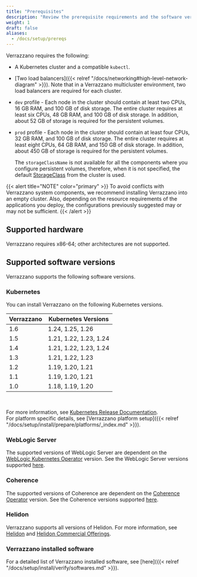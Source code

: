 ```yaml
---
title: "Prerequisites"
description: "Review the prerequisite requirements and the software versions supported by Verrazzano"
weight: 1
draft: false
aliases:
  - /docs/setup/prereqs
---
```



Verrazzano requires the following:
- A Kubernetes cluster and a compatible `kubectl`.
- [Two load balancers]({{< relref "/docs/networking#high-level-network-diagram" >}}). Note that in a Verrazzano multicluster environment, two load balancers are required for each cluster.
- `dev` profile - Each node in the cluster should contain at least two CPUs, 16 GB RAM, and 100 GB of disk storage. The entire cluster requires at least six CPUs, 48 GB RAM, and 100 GB of disk storage. In addition, about 52 GB of storage is required for the persistent volumes.
- `prod` profile - Each node in the cluster should contain at least four CPUs, 32 GB RAM, and 100 GB of disk storage. The entire cluster requires at least eight CPUs, 64 GB RAM, and 150 GB of disk storage. In addition, about 450 GB of storage is required for the persistent volumes.

   The `storageClassName` is not available for all the components where you configure persistent volumes, therefore, when it is not specified, the default [StorageClass](https://kubernetes.io/docs/tasks/administer-cluster/change-default-storage-class/) from the cluster is used.


{{< alert title="NOTE" color="primary" >}}
To avoid conflicts with Verrazzano system components, we recommend installing Verrazzano into an empty cluster. Also, depending on the resource requirements of the applications you deploy, the configurations previously suggested may or may not be sufficient.
{{< /alert >}}

## Supported hardware
Verrazzano requires x86-64; other architectures are not supported.

## Supported software versions
Verrazzano supports the following software versions.

### Kubernetes
You can install Verrazzano on the following Kubernetes versions.

| Verrazzano | Kubernetes Versions    |
|------------|------------------------|
| 1.6        | 1.24, 1.25, 1.26       |
| 1.5        | 1.21, 1.22, 1.23, 1.24 |
| 1.4        | 1.21, 1.22, 1.23, 1.24 |
| 1.3        | 1.21, 1.22, 1.23       |
| 1.2        | 1.19, 1.20, 1.21       |
| 1.1        | 1.19, 1.20, 1.21       |
| 1.0        | 1.18, 1.19, 1.20       |

<br>

For more information, see [Kubernetes Release Documentation](https://kubernetes.io/releases/).
<br>For platform specific details, see [Verrazzano platform setup]({{< relref "/docs/setup/install/prepare/platforms/_index.md" >}}).

### WebLogic Server
The supported versions of WebLogic Server are dependent on the [WebLogic Kubernetes Operator](https://oracle.github.io/weblogic-kubernetes-operator/) version.
See the WebLogic Server versions supported [here](https://oracle.github.io/weblogic-kubernetes-operator/introduction/prerequisites/introduction/).


### Coherence
The supported versions of Coherence are dependent on the [Coherence Operator](https://oracle.github.io/coherence-operator/docs/latest/#/about/01_overview) version.
See the Coherence versions supported [here](https://oracle.github.io/coherence-operator/docs/latest/#/docs/installation/01_installation).

### Helidon
Verrazzano supports all versions of Helidon.  For more information, see [Helidon](https://helidon.io) and
 [Helidon Commercial Offerings](https://support.oracle.com/knowledge/Middleware/2645279_1.html).

### Verrazzano installed software

For a detailed list of Verrazzano installed software, see [here]({{< relref "/docs/setup/install/verify/softwares.md" >}}).
